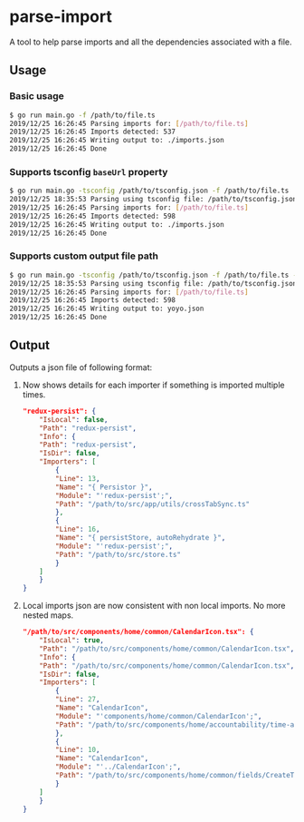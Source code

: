 # parse-import

A tool to help parse imports and all the dependencies associated with a file.

## Usage

### Basic usage

```bash
$ go run main.go -f /path/to/file.ts
2019/12/25 16:26:45 Parsing imports for: [/path/to/file.ts]
2019/12/25 16:26:45 Imports detected: 537
2019/12/25 16:26:45 Writing output to: ./imports.json
2019/12/25 16:26:45 Done
```

### Supports tsconfig `baseUrl` property

```bash
$ go run main.go -tsconfig /path/to/tsconfig.json -f /path/to/file.ts
2019/12/25 18:35:53 Parsing using tsconfig file: /path/to/tsconfig.json
2019/12/25 16:26:45 Parsing imports for: [/path/to/file.ts]
2019/12/25 16:26:45 Imports detected: 598
2019/12/25 16:26:45 Writing output to: ./imports.json
2019/12/25 16:26:45 Done
```

### Supports custom output file path

```bash
$ go run main.go -tsconfig /path/to/tsconfig.json -f /path/to/file.ts -o yoyo.json
2019/12/25 18:35:53 Parsing using tsconfig file: /path/to/tsconfig.json
2019/12/25 16:26:45 Parsing imports for: [/path/to/file.ts]
2019/12/25 16:26:45 Imports detected: 598
2019/12/25 16:26:45 Writing output to: yoyo.json
2019/12/25 16:26:45 Done
```

## Output

Outputs a json file of following format:

1. Now shows details for each importer if something is imported multiple times.

    ```json
    "redux-persist": {
        "IsLocal": false,
        "Path": "redux-persist",
        "Info": {
        "Path": "redux-persist",
        "IsDir": false,
        "Importers": [
            {
            "Line": 13,
            "Name": "{ Persistor }",
            "Module": "'redux-persist';",
            "Path": "/path/to/src/app/utils/crossTabSync.ts"
            },
            {
            "Line": 16,
            "Name": "{ persistStore, autoRehydrate }",
            "Module": "'redux-persist';",
            "Path": "/path/to/src/store.ts"
            }
        ]
        }
    }
    ```

2. Local imports json are now consistent with non local imports. No more nested maps.

    ```json
    "/path/to/src/components/home/common/CalendarIcon.tsx": {
        "IsLocal": true,
        "Path": "/path/to/src/components/home/common/CalendarIcon.tsx",
        "Info": {
        "Path": "/path/to/src/components/home/common/CalendarIcon.tsx",
        "IsDir": false,
        "Importers": [
            {
            "Line": 27,
            "Name": "CalendarIcon",
            "Module": "'components/home/common/CalendarIcon';",
            "Path": "/path/to/src/components/home/accountability/time-and-attendance/UpdateTodo.tsx"
            },
            {
            "Line": 10,
            "Name": "CalendarIcon",
            "Module": "'../CalendarIcon';",
            "Path": "/path/to/src/components/home/common/fields/CreateTodo.tsx"
            }
        ]
        }
    }
    ```
